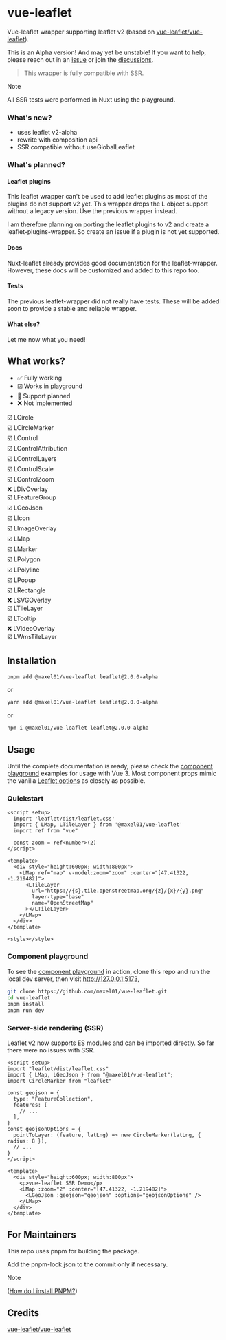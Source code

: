 # vue-leaflet

Vue-leaflet wrapper supporting leaflet v2 (based on [vue-leaflet/vue-leaflet](https://github.com/vue-leaflet/vue-leaflet)).

This is an Alpha version! And may yet be unstable! If you want to help, please reach out in an [issue](https://github.com/Maxel01/vue-leaflet/issues) or join the [discussions](https://github.com/Maxel01/vue-leaflet/discussions).

> This wrapper is fully compatible with SSR.

> [!NOTE]
> All SSR tests were performed in Nuxt using the playground.

### What's new?

- uses leaflet v2-alpha
- rewrite with composition api
- SSR compatible without useGlobalLeaflet

### What's planned?
#### Leaflet plugins
This leaflet wrapper can't be used to add leaflet plugins as most of the plugins do not support v2 yet. This wrapper drops the L object support without a legacy version. Use the previous wrapper instead.

I am therefore planning on porting the leaflet plugins to v2 and create a leaflet-plugins-wrapper. So create an issue if a plugin is not yet supported.

#### Docs
Nuxt-leaflet already provides good documentation for the leaflet-wrapper. However, these docs will be customized and added to this repo too.

#### Tests
The previous leaflet-wrapper did not really have tests. These will be added soon to provide a stable and reliable wrapper.

#### What else?
Let me now what you need!

## What works?
- ✅ Fully working
- ☑️ Works in playground
- 🔧 Support planned
- ❌ Not implemented

☑️ LCircle \
☑️ LCircleMarker \
☑️ LControl\
☑️ LControlAttribution\
☑️ LControlLayers\
☑️ LControlScale\
☑️ LControlZoom\
❌ LDivOverlay\
☑️ LFeatureGroup\
☑️ LGeoJson\
☑️ LIcon\
☑️ LImageOverlay\
☑️ LMap\
☑️ LMarker\
☑️ LPolygon\
☑️ LPolyline\
☑️ LPopup\
☑️ LRectangle\
❌ LSVGOverlay\
☑️ LTileLayer\
☑️ LTooltip\
❌ LVideoOverlay\
☑️ LWmsTileLayer

## Installation

```bash
pnpm add @maxel01/vue-leaflet leaflet@2.0.0-alpha
```

or

```bash
yarn add @maxel01/vue-leaflet leaflet@2.0.0-alpha
```

or

```bash
npm i @maxel01/vue-leaflet leaflet@2.0.0-alpha
```

## Usage

Until the complete documentation is ready, please check the
[component playground](https://github.com/vue-leaflet/vue-leaflet/tree/master/src/playground/views) examples for usage with Vue 3.
Most component props mimic the vanilla [Leaflet options](https://leafletjs.com/reference-1.7.1.html) as closely as
possible.

### Quickstart

```vue
<script setup>
  import 'leaflet/dist/leaflet.css'
  import { LMap, LTileLayer } from '@maxel01/vue-leaflet'
  import ref from "vue"

  const zoom = ref<number>(2)
</script>

<template>
  <div style="height:600px; width:800px">
    <LMap ref="map" v-model:zoom="zoom" :center="[47.41322, -1.219482]">
      <LTileLayer
        url="https://{s}.tile.openstreetmap.org/{z}/{x}/{y}.png"
        layer-type="base"
        name="OpenStreetMap"
      ></LTileLayer>
    </LMap>
  </div>
</template>

<style></style>
```

### Component playground

To see the [component playground](https://github.com/vue-leaflet/vue-leaflet/tree/master/src/playground/views) in action,
clone this repo and run the local dev server, then visit http://127.0.0.1:5173,
```bash
git clone https://github.com/maxel01/vue-leaflet.git
cd vue-leaflet
pnpm install
pnpm run dev
```

### Server-side rendering (SSR)

Leaflet v2 now supports ES modules and can be imported directly. So far there were no issues with SSR.

```vue
<script setup>
import "leaflet/dist/leaflet.css"
import { LMap, LGeoJson } from "@maxel01/vue-leaflet";
import CircleMarker from "leaflet"

const geojson = { 
  type: "FeatureCollection",
  features: [
    // ...
  ],
}
const geojsonOptions = {
  pointToLayer: (feature, latLng) => new CircleMarker(latLng, { radius: 8 }),
  // ...
}
</script>

<template>
  <div style="height:600px; width:800px">
    <p>vue-leaflet SSR Demo</p>
    <LMap :zoom="2" :center="[47.41322, -1.219482]">
      <LGeoJson :geojson="geojson" :options="geojsonOptions" />
    </LMap>
  </div>
</template>
```

## For Maintainers

This repo uses pnpm for building the package.

Add the pnpm-lock.json to the commit only if necessary.

> [!NOTE]
> ([How do I install PNPM?](https://pnpm.io/installation))

## Credits

[vue-leaflet/vue-leaflet](https://github.com/vue-leaflet/vue-leaflet)